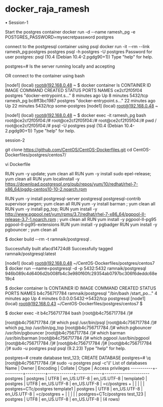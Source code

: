 # docker_raja_ramesh


•	Session-1


Start the postgres container 
docker run -d  --name ramesh_pg -e POSTGRES_PASSWORD=mysecretpassword postgres

connect to the postgresql container using psql
docker run -it --rm --link ramesh_pg:postgres postgres psql -h postgres -U postgres
Password for user postgres:
psql (10.4 (Debian 10.4-2.pgdg90+1))
Type "help" for help.

postgres=#
        Is the server running locally and accepting
                                
                                
OR
connect to the container using bash

[node1] (local) root@192.168.0.48 ~
$ docker container ls
CONTAINER ID        IMAGE               COMMAND                  CREATED             STATUS              PORTS               NAMES
ce2cf2f05f04        postgres            "docker-entrypoint.s…"   8 minutes ago       Up 8 minutes        5432/tcp            ramesh_pg
bc8ff3bc1987        postgres            "docker-entrypoint.s…"   22 minutes ago      Up 22 minutes       5432/tcp            some-postgres
[node1] (local) root@192.168.0.48 ~

[node1] (local) root@192.168.0.48 ~
$ docker exec -it ramesh_pg bash
root@ce2cf2f05f04:/#
root@ce2cf2f05f04:/#
root@ce2cf2f05f04:/# pwd
/
root@ce2cf2f05f04:/# psql -U postgres
psql (10.4 (Debian 10.4-2.pgdg90+1))
Type "help" for help.



session-2


git clone https://github.com/CentOS/CentOS-Dockerfiles.git
cd CentOS-Dockerfiles/postgres/centos7/

vi  Dockerfile

RUN yum -y update; yum clean all
RUN yum -y install sudo epel-release; yum clean all
RUN yum localinstall -y https://download.postgresql.org/pub/repos/yum/10/redhat/rhel-7-x86_64/pgdg-centos10-10-2.noarch.rpm

RUN yum -y install postgresql-server postgresql postgresql-contrib supervisor pwgen; yum clean all
RUN yum -y install barman ; yum clean all
RUN yum -y install pg_top;
RUN yum install -y http://www.pgpool.net/yum/rpms/3.7/redhat/rhel-7-x86_64/pgpool-II-release-3.7-1.noarch.rpm ; yum clean all
RUN yum install -y   pgpool-II-pg95 pgpool-II-pg95-extensions
RUN yum install -y pgbadger
RUN yum install -y pgbouncer ;  yum clean all


$ docker build --rm -t ramnaik/postgresql .

Successfully built afacd14724d8
Successfully tagged ramnaik/postgresql:latest

[node1] (local) root@192.168.0.48 ~/CentOS-Dockerfiles/postgres/centos7
$ docker run --name=postgresql -d -p 5432:5432 ramnaik/postgresql
946b089c4d6406d2b008fb4c3e980f60fc29354ab0797bc306f6deddc68e19c4



$ docker container ls
CONTAINER ID        IMAGE                COMMAND                  CREATED             STATUS    PORTS                    NAMES
b4c756717784        ramnaik/postgresql   "/bin/bash /start_po…"   4 minutes ago       Up 4 minutes    0.0.0.0:5432->5432/tcp   postgresql
[node1] (local) root@192.168.0.43 ~/CentOS-Dockerfiles/postgres/centos7
$


$ docker exec  -it b4c756717784 bash
[root@b4c756717784 /]#





[root@b4c756717784 /]# which psql
/usr/bin/psql
[root@b4c756717784 /]# which pg_top
/usr/bin/pg_top
[root@b4c756717784 /]# which pgbouncer
/usr/bin/pgbouncer
[root@b4c756717784 /]# which barman
/usr/bin/barman
[root@b4c756717784 /]# which pgpool
/usr/bin/pgpool
[root@b4c756717784 /]#
[root@b4c756717784 /]#
 [root@b4c756717784 /]# sudo -u  postgres psql
psql (9.2.23)
Type "help" for help.

postgres=# create database test_123;
CREATE DATABASE
postgres=# \q
[root@b4c756717784 /]# sudo -u  postgres psql -c'\l'
                                  List of databases
   Name    |  Owner   | Encoding |   Collate   |    Ctype    |   Access privileges
-----------+----------+----------+-------------+-------------+-----------------------
 postgres  | postgres | UTF8     | en_US.UTF-8 | en_US.UTF-8 |
 template0 | postgres | UTF8     | en_US.UTF-8 | en_US.UTF-8 | =c/postgres    +
           |          |          |             |             | postgres=CTc/postgres
 template1 | postgres | UTF8     | en_US.UTF-8 | en_US.UTF-8 | =c/postgres    +
           |          |          |             |             | postgres=CTc/postgres
 test_123  | postgres | UTF8     | en_US.UTF-8 | en_US.UTF-8 |
(4 rows)





